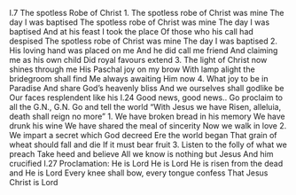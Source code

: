 I.7		The spotless Robe of Christ
	1.	The spotless robe of Christ was mine
		The day I was baptised
		The spotless robe of Christ was mine
		The day I was baptised
		And at his feast I took the place
		Of those who his call had despised
		The spotless robe of Christ was mine
		The day I was baptised
	2.	His loving  hand was placed on me
		And he did call me friend
		And claiming me as his own child
		Did royal favours extend
	3.	The light of Christ now shines through me
		His Paschal joy on my brow
		With lamp alight the bridegroom shall find
		Me always awaiting Him now
	4.	What joy to be in Paradise
		And share God’s heavenly bliss
		And we ourselves shall godlike be
		Our faces resplendent like his
I.24	Good news, good news.. Go proclaim to all the G.N., G.N.
		Go and tell the world “With Jesus we have
		Risen, alleluia, death shall reign no more”
	1.	We have broken bread in his memory
		We have drunk his wine
		We have shared the meal of sincerity
		Now we walk in love
	2.	We impart a secret which God decreed
		Ere the world began
		That grain of wheat should fall and die
		If it must bear fruit
	3.	Listen to the folly of what we preach
		Take heed and believe
		All we know is nothing but Jesus
		And him crucified
I.27	Proclamation:
		He is Lord He is Lord
		He is risen from the dead and He is Lord
		Every knee shall bow, every tongue confess
		That Jesus Christ is Lord